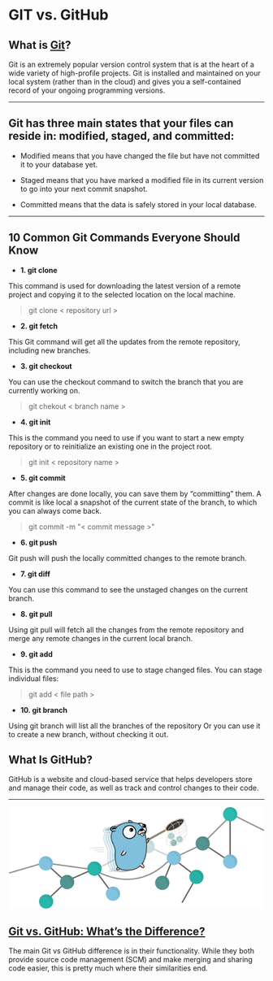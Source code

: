 # GIT vs. GitHub  





## What is [Git](https://www.atlassian.com/git/tutorials/what-is-git)?  

  Git is an extremely popular version control system that is at the heart of a wide variety of high-profile projects. Git is installed and maintained on your local system (rather than in the cloud) and gives you a self-contained record of your ongoing programming versions.
___


## Git has three main states that your files can reside in: modified, staged, and committed:

* Modified means that you have changed the file but have not committed it to your database yet.

* Staged means that you have marked a modified file in its current version to go into your next commit snapshot.

* Committed means that the data is safely stored in your local database.

______
## 10 Common Git Commands Everyone Should Know
* __1. git clone__
> 
This command is used for downloading the latest version of a remote project and copying it to the selected location on the local machine. 
> git clone < repository url >

  * __2. git fetch__

This Git command will get all the updates from the remote repository, including new branches.

* __3. git checkout__

You can use the checkout command to switch the branch that you are currently working on.
> git chekout < branch name >

* __4. git init__

This is the command you need to use if you want to start a new empty repository or to reinitialize an existing one in the project root.

> git init < repository name >

* __5. git commit__

 After changes are done locally, you can save them by “committing” them. A commit is like local a snapshot of the current state of the branch, to which you can always come back. 

> git commit -m "< commit message >"

* __6. git push__
  
Git push will push the locally committed changes to the remote branch.

* __7. git diff__

You can use this command to see the unstaged changes on the current branch. 

* __8. git pull__

Using git pull will fetch all the changes from the remote repository and merge any remote changes in the current local branch.

* __9. git add__

This is the command you need to use to stage changed files. You can stage individual files:

> git add < file path >

  * __10.   git branch__

Using git branch will list all the branches of the repository Or you can use it to create a new branch, without checking it out.
## What Is GitHub?
GitHub is a website and cloud-based service that helps developers store and manage their code, as well as track and control changes to their code. 
___
![images](git.png)

## [Git vs. GitHub: What’s the Difference?](https://www.simplilearn.com/tutorials/git-tutorial/git-vs-github)
The main Git vs GitHub difference is in their functionality. While they both provide source code management (SCM) and make merging and sharing code easier, this is pretty much where their similarities end. 

[*]: (https://www.simplilearn.com/tutorials/git-tutorial/git-vs-github)

